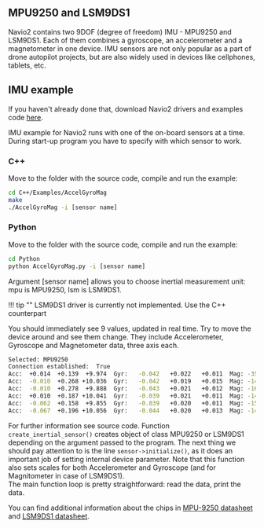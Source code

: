 ## MPU9250 and LSM9DS1

Navio2 contains two 9DOF (degree of freedom) IMU - MPU9250 and LSM9DS1. Each of them combines a gyroscope, an accelerometer and a magnetometer in one device. IMU sensors are not only popular as a part of drone autopilot projects, but are also widely used in devices like cellphones, tablets, etc.

## IMU example

If you haven't already done that, download Navio2 drivers and examples code [here](navio-repository-cloning/).

IMU example for Navio2 runs with one of the on-board sensors at a time. During start-up program you have to specify with which sensor to work.

### C++ 
Move to the folder with the source code, compile and run the example:

```bash
cd C++/Examples/AccelGyroMag
make
./AccelGyroMag -i [sensor name]
```

### Python  
Move to the folder with the source code, compile and run the example:
```bash
cd Python
python AccelGyroMag.py -i [sensor name]
```
Argument [sensor name] allows you to choose inertial measurement unit: mpu is MPU9250, lsm is LSM9DS1.

!!! tip ""
    LSM9DS1 driver is currently not implemented. Use the C++ counterpart

You should immediately see 9 values, updated in real time. Try to move the device around and see them change. They include Accelerometer, Gyroscope and Magnetometer data, three axis each.  
```bash
Selected: MPU9250
Connection established:  True
Acc:  +0.014  +0.139  +9.974  Gyr:   -0.042   +0.022   +0.011  Mag: -3525.450 +29.584  +0.000
Acc:  -0.010  +0.268 +10.036  Gyr:   -0.042   +0.019   +0.015  Mag: -14.963 +43.390 -50.130
Acc:  -0.010  +0.278  +9.888  Gyr:   -0.043   +0.021   +0.012  Mag: -16.566 +42.852 -50.302
Acc:  +0.010  +0.187 +10.041  Gyr:   -0.039   +0.021   +0.011  Mag: -14.963 +42.314 -50.817
Acc:  -0.062  +0.158  +9.855  Gyr:   -0.039   +0.020   +0.011  Mag: -15.497 +42.493 -49.959
Acc:  -0.067  +0.196 +10.056  Gyr:   -0.044   +0.020   +0.013  Mag: -14.963 +43.748 -50.130
```  

For further information see source code. Function ```create_inertial_sensor()``` creates object of class MPU9250 or LSM9DS1 depending on the argument passed to the program.
The next thing we should pay attention to is the line ```sensor->initialize()```, as it does an important job of setting internal device parameter. Note that this function also sets scales for both Accelerometer and Gyroscope (and for Magnitometer in case of LSM9DS1).  
The main function loop is pretty straightforward: read the data, print the data.

You can find additional information about the chips in [MPU-9250 datasheet](http://store.invensense.com/datasheets/invensense/MPU9250REV1.0.pdf) and [LSM9DS1 datasheet](http://www.st.com/st-web-ui/static/active/en/resource/technical/document/datasheet/DM00103319.pdf).
